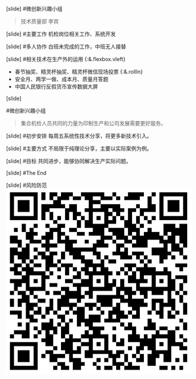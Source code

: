 [slide]
#微创新兴趣小组
>技术质量部 李宾

[slide]
#主要工作
机检岗位相关工作、系统开发

[slide]
#多人协作
白班未完成的工作，中班无人接替

[slide]
#相关技术在生产外的运用 {:&.flexbox.vleft}

* 春节抽奖、精灵杯抽奖、精灵杯微信现场投票 {:&.rollIn}
* 安全月、两学一做、成本月、质量月答题
* 中国人民银行反假货币宣传数据大屏

[slide]
<!-- .slide: style="background-image:url('./img/bg2.jpg')" -->
#微创新兴趣小组
>集合机检人员共同的力量为印制生产和公司发展需要更好服务。

[slide]
#初步安排
每周五系统性技术分享，将更多新技术引入。

[slide]
#主要方式
不局限于纯理论分享，主要以实际案例为例。

[slide]
#目标
共同进步，能够协同解决生产实际问题。

[slide]
#The End

[slide]
#风险防范
![](./image/online.png)

